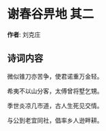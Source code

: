 # 谢春谷畀地  其二

**作者**: 刘克庄

## 诗词内容

微似锥刀亦苦争，使君诺重万金轻。

希夷不以山分客，太傅曾将墅乞甥。

季世炎凉几市道，古人生死见交情。

与公到老宜同社，倡率乡人逊畔耕。

